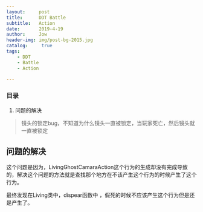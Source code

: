 ```yaml
---
layout:     post
title:      DDT Battle
subtitle:   Action
date:       2019-4-19
author:     Jow
header-img: img/post-bg-2015.jpg
catalog: 	 true 
tags:
    - DDT
    - Battle
    - Action

---
```


### 目录
1. 问题的解决

> 镜头的锁定bug，不知道为什么镜头一直被锁定，当玩家死亡，然后镜头就一直被锁定

## 问题的解决
这个问题是因为，LivingGhostCamaraAction这个行为的生成却没有完成导致的，解决这个问题的方法就是查找那个地方在不该产生这个行为的时候产生了这个行为。

最终发现在Living类中，dispear函数中 ，假死的时候不应该产生这个行为但是还是产生了。
